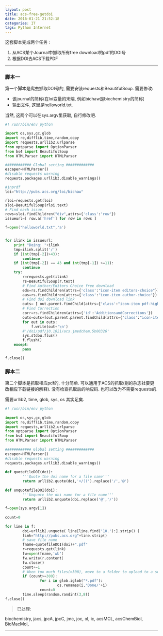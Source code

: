 ```yaml
---
layout: post
title: acs-free-getdoi
date: 2016-01-21 21:52:18
categories: IT
tags: Python Internet
---
```


这套脚本完成两个任务 :

1. 从ACS某个Journal中抓取所有free download的pdf的DOI号
2. 根据DOI去ACS下载PDF

----------

### 脚本一

第一个脚本是爬虫抓取DOI号的, 需要安装requests和BeautifulSoup. 需要修改:

- 该journal的简称(在loi变量的末端, 例如bichaw是biochemistry的简称)  
- 输出文件, 这里是helloworld.txt. 

当然, 这两个可以在sys.argv里获取, 自行修改吧.


~~~python
#! /usr/bin/env python

import os,sys,gc,glob
import re,difflib,time,random,copy
import requests,urllib2,urlparse
from optparse import OptionParser
from bs4 import BeautifulSoup
from HTMLParser import HTMLParser

############ Global setting #############
escaper=HTMLParser()
#disable requests warning
requests.packages.urllib3.disable_warnings()

#jnprdf
loi="http://pubs.acs.org/loi/bichaw"

rloi=requests.get(loi)
sloi=BeautifulSoup(rloi.text)
# Find each issue.
rows=sloi.findChildren("div",attrs={'class':'row'})
issueurl=[ row.a['href'] for row in rows ]

f=open("helloworld.txt",'a')


for ilink in issueurl:
	print "Doing: "+ilink
	tmp=ilink.split('/')
	if (int(tmp[-2])>43):
		continue
	if (int(tmp[-2]) == 43 and int(tmp[-1]) >=11):
		continue
	try:
		r=requests.get(ilink)
		rs=BeautifulSoup(r.text)
		# Find Author/Editors Choice free download
		eds=rs.findChildren(attrs={'class':"icon-item editors-choice"})
		aus=rs.findChildren(attrs={'class':"icon-item author-choice"})
		# Find doi download link
		outs= [ out.parent.findChild(attrs={'class':"icon-item pdf-high-res"}).a['href'] for out in eds+aus] 
		# Find Correction
		corr=rs.findChildren(attrs={'id':'AdditionsandCorrections'})
		outs=outs+[out.parent.parent.findChild(attrs={'class':"icon-item pdf-high-res"}).a['href'] for out in corr]
		for out in outs:
			f.write(out+'\n')  
		#'/doi/pdf/10.1021/acs.jmedchem.5b00326'
		sys.stdou.flus()
		f.flush()
	except:
		pass

f.close()
~~~


### 脚本二

第二个脚本是抓取相应pdf的, 十分简单. 可以通用于ACS的抓取(别的杂志社要更改相应下载链接的解释). 没有检查抓取后的响应码. 也可以改为不需要requests的.

需要urllib2, time, glob, sys, os 其实足矣.

~~~python
#! /usr/bin/env python
 
import os,sys,gc,glob
import re,difflib,time,random,copy
import requests,urllib2,urlparse
from optparse import OptionParser
from bs4 import BeautifulSoup
from HTMLParser import HTMLParser
 
############ Global setting #############
escaper=HTMLParser()
#disable requests warning
requests.packages.urllib3.disable_warnings()
 
def quotefileDOI(doi):
        '''Quote the doi name for a file name'''
        return urllib2.quote(doi,'+/()').replace('/','@')
 
def unquotefileDOI(doi):
        '''Unquote the doi name for a file name'''
        return urllib2.unquote(doi.replace('@','/'))
 
f=open(sys.argv[1])
 
count=0
 
for line in f:
        doi=urllib2.unquote( line[line.find('10.'):].strip() )
        link="http://pubs.acs.org"+line.strip()
        # save file name
        fname=quotefileDOI(doi)+".pdf"
        r=requests.get(link)
        fw=open(fname,'wb')
        fw.write(r.content)
        fw.close()
        count+=1
        # When too much files(>300), move to a folder to upload to a server
        if (count>=300):
                for i in glob.iglob("*.pdf"):
                        os.renames(i,'Done/'+i)
                count=0
        time.sleep(random.randint(3,8))
f.close()
~~~

> 已处理:

biochemistry, jacs, jpcA, jpcC, jmc, joc, ol, ic, acsMCL, acsChemBiol, BioMacMol, 


------
